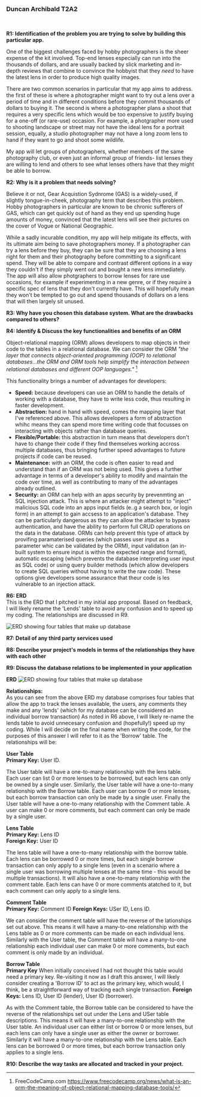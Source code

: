 ### Duncan Archibald T2A2  
<br>

**R1: Identification of the problem you are trying to solve by building this particular app.**  

One of the biggest challenges faced by hobby photographers is the sheer expense of the kit involved. Top-end lenses especially can run into the thousands of dollars, and are usually backed by slick marketing and in-depth reviews that combine to convince the hobbyist that they *need* to have the latest lens in order to produce high quality images. 

There are two common scenarios in particular that my app aims to address. the first of these is where a photographer might want to try out a lens over a period of time and in different conditions before they commit thousands of dollars to buying it. The second is where a photographer plans a shoot that requires a very specific lens which would be too expensive to justify buying for a one-off (or rare-use) occasion. For example, a photgrapher more used to shooting landscape or street may not have the ideal lens for a portrait session, equally, a studio photographer may not have a long zoom lens to hand if they want to go and shoot some wildlife.

My app will let groups of photographers,  whether members of the same photography club, or even just an informal group of friends- list lenses they are willing to lend and others to see what lenses others have that they might be able to borrow.


**R2: Why is it a problem that needs solving?**  

Believe it or not, Gear Acquistion Sydnrome (GAS) is a widely-used, if slightly tongue-in-cheek, photography term that describes this problem. Hobby photographers in particular are  known to be chronic sufferers of GAS, which can get quickly out of hand as they end up spending huge amounts of money, convinced that the latest lens will see their pictures on the cover of Vogue or National Geographic. 


While a sadly incurable condition, my app will help mitigate its effects, with its ultimate aim being to save photographers money. If a photographer can try a lens before they buy, they can be sure that they are choosing a lens right for them and their photography before committing to a significant spend. They will be able to compare and contrast different options in a way they couldn't if they simply went out and bought a new lens immediately. The app will also allow photgraphers to borrow lenses for rare use occasions, for example if experimenting in a new genre, or if they require a specific spec of lens that they don't currently have. This will hopefully mean they won't be tempted to go out and spend thousands of dollars on a lens that will then largely sit unused.  

**R3: Why have you chosen this database system. What are the drawbacks compared to others?**  

**R4: Identify & Discuss the key functionalities and benefits of an ORM**

Object-relational mapping (ORM) allows developers to map objects in their code to the tables in a relational database. We can consider the ORM *"the layer that connects object-oriented programming (OOP) to relational databases...the ORM and ORM tools help simplify the interaction between relational databases and different OOP languages."* [^1]

This functionality brings a number of advantages for developers:

- **Speed:** because developers can use an ORM to handle the details of working with a database, they have to write less code, thus resulting in faster development. 
- **Abstraction:** hand in hand with speed, comes the mapping layer that I've referenced above. This allows developers a form of abstraction whihc means they can spend more time writing code that focusses on interacting with objects rather than database queries.
- **Flexible/Portable:** this abstraction in turn means that developers don't have to change their code if they find themselves working accross multiple databases, thus bringing further speed advantages to future projects if code can be reused.
- **Maintenance:** with an ORM, the code is often easier to read and understand than if an ORM was not being used. This gives a further advantage in terms of a developer's ability to modify and maintain the code over time, as well as contributing to many of the advantages already outlined. 
- **Security:** an ORM can help with an apps security by prevenmting an SQL injection attack. This is where an attacker might attempt to "inject" malicious SQL code into an apps input fields (e..g a search box, or login form) in an attempt to gain accsess to an application's database. They can be particularly dangerous as they can allow the attacker to bypass authentication, and have the ability to perform full CRUD operations on the data in the database. ORMs can help prevent this type of attack by provifing paramaterised queries (which passes user input as a parameter whic can be validated by the ORM), input validation (an in-built system to ensure input is within the expected range and format), automatic escaping (which prevents the database interpreting user input as SQL code) or using query builder methods (which allow developers to create SQL queries without having to write the raw code). These options give developers some assurance that theur code is les vulnerable to an injection attack.

**R6: ERD**  
This is the ERD that I pitched in my initial app proposal. Based on feedback, I will likely rename the 'Lends' table to avoid any confusion and to speed up my coding. The relationships are discussed in R9.  

  

![ERD showing four tables that make up database](Proposed%20ERD.png)

**R7: Detail of any third party services used**  

**R8: Describe your project's models in terms of the relationships they have with each other**

**R9: Discuss the database relations to be implemented in your application**

**ERD**
![ERD showing four tables that make up database](Proposed%20ERD.png)

**Relationships:**  
As you can see from the above ERD my database comprises four tables that allow the app to track the lenses available, the users, any comments they make and any 'lends' (which for my database can be considered an individual borrow transaction)  As noted in R6 above, I will likely re-name the lends table to avoid unnecesary confusion and (hopefully!) speed up my coding. While I will decide on the final name when writing the code, for the purposes of this answer I will refer to it as the 'Borrow' table. The relationships will be:

**User Table**  
**Primary Key:** User ID.  

The User table will have a one-to-many relationship with the lens table. Each user can list 0 or more lenses to be borrowed, but each lens can only be owned by a single user. Similarly, the User table will have a one-to-many relationship with the Borrow table. Each user can borrow 0 or more lenses, but each borrow transaction can only be made by a single user. Finally the User table will have a one-to-many relationship with the Comment table. A user can make 0 or more comments, but each comment can only be made by a single user. 

**Lens Table**  
**Primary Key:** Lens ID   
**Foreign Key:** User ID

The lens table will have a one-to-many relationship with the borrow table. Each lens can be borrowed 0 or more times, but each single borrow transaction can only apply to a single lens (even in a scenario where a single user was borrowing multiple lenses at the same time - this would be multiple transactions). It will also have a one-to-many relationship with the comment table. Each lens can have 0 or more comments atatched to it, but each comment can only apply to a single lens. 

**Comment Table**  
**Primary Key:** Comment ID
**Foreign Keys:** USer ID, Lens ID.

We can consider the comment table will have the reverse of the lationships set out above. This means it will have a many-to-one relationship with the Lens table as 0 or more comments can be made on each individual lens. Similarly with the User table, the Comment table will have a many-to-one relationship each individual user can make 0 or more comments, but each comment is only made by an individual.

**Borrow Table**  
**Primary Key** When initially conceived I had not thought this table would need a primary key. Re-visiting it now as I draft this answer, I will likely consider creating a 'Borrow ID' to act as the primary key, which would, I think, be a straightforward way of tracking each single transaction.
**Foreign Keys:** Lens ID, User ID (lender), User ID (borrower).

As with the Comment table, the Borrow table can be considered to have the reverse of the relationships set out under the Lens and USer table descriptions. This means it will have a many-to-one relationship with the User table. An individual user can either list or borrow 0 or more lenses, but each lens can only have a single user as either the owner or borrower. Similarly it will have a many-to-one relationship with the Lens table. Each lens can be borrowed 0 or more times, but each borrow transaction only applies to a single lens. 

**R10: Describe the way tasks are allocated and tracked in your project.**


[^1]: FreeCodeCamp.com https://www.freecodecamp.org/news/what-is-an-orm-the-meaning-of-object-relational-mapping-database-tools/